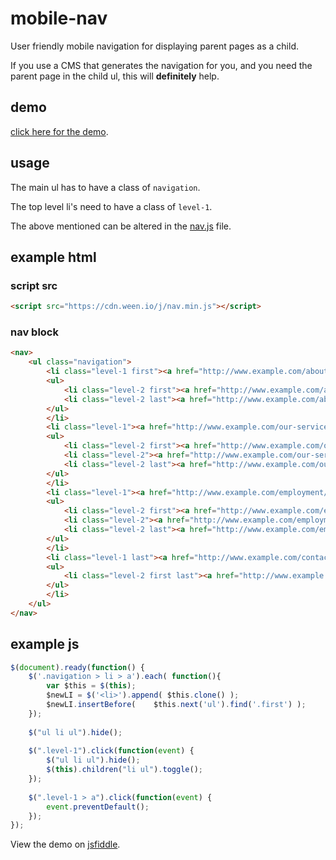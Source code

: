 # mobile-nav

User friendly mobile navigation for displaying parent pages as a child.

If you use a CMS that generates the navigation for you, and you need the parent page in the child ul, this will **definitely** help.

## demo

[click here for the demo](https://cdn.ween.io/j/demo.html).

## usage

The main ul has to have a class of `navigation`.

The top level li's need to have a class of `level-1`.

The above mentioned can be altered in the [nav.js](https://github.com/levidurfee/mobile-nav/blob/master/nav.js) file.

## example html

### script src

```html
<script src="https://cdn.ween.io/j/nav.min.js"></script>
```

### nav block

```html
<nav>
	<ul class="navigation">
		<li class="level-1 first"><a href="http://www.example.com/about-us/">About Us</a>
		<ul>
			<li class="level-2 first"><a href="http://www.example.com/about-us/our-team/">Our Team</a></li>
			<li class="level-2 last"><a href="http://www.example.com/about-us/faq/">FAQs</a></li>
		</ul>
		</li>
		<li class="level-1"><a href="http://www.example.com/our-services/">Our Services</a>
		<ul>
			<li class="level-2 first"><a href="http://www.example.com/our-services/service-areas/">Service Areas</a></li>
			<li class="level-2"><a href="http://www.example.com/our-services/testimonials/">Testimonials</a></li>
			<li class="level-2 last"><a href="http://www.example.com/our-services/before-afters/">Before &amp; Afters</a></li>
		</ul>
		</li>
		<li class="level-1"><a href="http://www.example.com/employment/">Employment</a>
		<ul>
			<li class="level-2 first"><a href="http://www.example.com/employment/working-for-us/">Working For Us</a></li>
			<li class="level-2"><a href="http://www.example.com/employment/opportunities/">Opportunities</a></li>
			<li class="level-2 last"><a href="http://www.example.com/employment/application/">Application</a></li>
		</ul>
		</li>
		<li class="level-1 last"><a href="http://www.example.com/contact-us/">Contact Us</a>
		<ul>
			<li class="level-2 first last"><a href="http://www.example.com/contact-us/contact-locations/">Contact &amp; Locations</a></li>
		</ul>
		</li>
	</ul>
</nav>
```

## example js

```js
$(document).ready(function() {
    $('.navigation > li > a').each( function(){
        var $this = $(this);
        $newLI = $('<li>').append( $this.clone() );
        $newLI.insertBefore(    $this.next('ul').find('.first') );
    });
    
    $("ul li ul").hide();
    
    $(".level-1").click(function(event) {
        $("ul li ul").hide();
        $(this).children("li ul").toggle();     
    });
    
    $(".level-1 > a").click(function(event) {
        event.preventDefault(); 
    });
});
```

View the demo on [jsfiddle](http://jsfiddle.net/levidurfee/bmms2vvu/1/).

